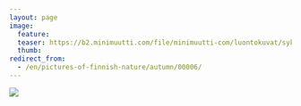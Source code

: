 ```yaml
---
layout: page
image:
  feature:
  teaser: https://b2.minimuutti.com/file/minimuutti-com/luontokuvat/syksy/IMG_0637-245px.jpg
  thumb:
redirect_from:
  - /en/pictures-of-finnish-nature/autumn/00006/
---
```


![](https://b2.minimuutti.com/file/minimuutti-com/luontokuvat/syksy/IMG_0637-800px.jpg)
